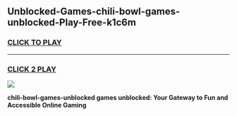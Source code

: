 
## Unblocked-Games-chili-bowl-games-unblocked-Play-Free-k1c6m
<h3>
<a href="https://premium76.site?title=chili-bowl-games-unblocked&ref=19M">CLICK TO PLAY</a></h3>
<hr>

<h3>
<a href="https://premium76.site?title=chili-bowl-games-unblocked&ref=19M">CLICK 2 PLAY</a>
  
</h3>

<a href="https://premium76.site?title=chili-bowl-games-unblocked&ref=19M"><img src="https://clearcache.store/games.png"></a>


**chili-bowl-games-unblocked games unblocked: Your Gateway to Fun and Accessible Online Gaming**
